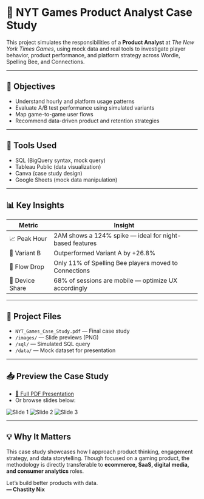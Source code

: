 # 🧩 NYT Games Product Analyst Case Study

This project simulates the responsibilities of a **Product Analyst** at *The New York Times Games*, using mock data and real tools to investigate player behavior, product performance, and platform strategy across Wordle, Spelling Bee, and Connections.

---

## 🎯 Objectives
- Understand hourly and platform usage patterns
- Evaluate A/B test performance using simulated variants
- Map game-to-game user flows
- Recommend data-driven product and retention strategies

---

## 🧰 Tools Used
- SQL (BigQuery syntax, mock query)
- Tableau Public (data visualization)
- Canva (case study design)
- Google Sheets (mock data manipulation)

---

## 📊 Key Insights
| Metric | Insight |
|--------|---------|
| 📈 Peak Hour | 2AM shows a 124% spike — ideal for night-based features |
| 🧪 Variant B | Outperformed Variant A by +26.8% |
| 🔁 Flow Drop | Only 11% of Spelling Bee players moved to Connections |
| 📱 Device Share | 68% of sessions are mobile — optimize UX accordingly |

---

## 📂 Project Files
- `NYT_Games_Case_Study.pdf` — Final case study
- `/images/` — Slide previews (PNG)
- `/sql/` — Simulated SQL query
- `/data/` — Mock dataset for presentation

---

## 📥 Preview the Case Study
- [🔗 Full PDF Presentation](NYT_Games_Case_Study.pdf)
- Or browse slides below:

![Slide 1](images/nyt_page_1.png)
![Slide 2](images/nyt_page_2.png)
![Slide 3](images/nyt_page_3.png)

---

## 💡 Why It Matters

This case study showcases how I approach product thinking, engagement strategy, and data storytelling. Though focused on a gaming product, the methodology is directly transferable to **ecommerce, SaaS, digital media, and consumer analytics** roles.

Let’s build better products with data.  
**— Chastity Nix**
